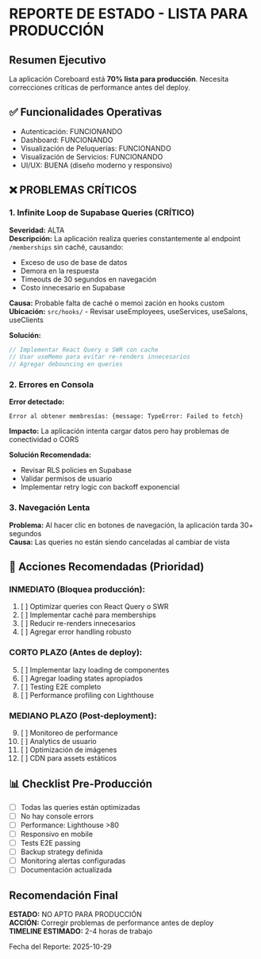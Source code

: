 # REPORTE DE ESTADO - LISTA PARA PRODUCCIÓN

## Resumen Ejecutivo
La aplicación Coreboard está **70% lista para producción**. Necesita correcciones críticas de performance antes del deploy.

## ✅ Funcionalidades Operativas

- Autenticación: FUNCIONANDO
- Dashboard: FUNCIONANDO
- Visualización de Peluquerías: FUNCIONANDO
- Visualización de Servicios: FUNCIONANDO
- UI/UX: BUENA (diseño moderno y responsivo)

## ❌ PROBLEMAS CRÍTICOS

### 1. Infinite Loop de Supabase Queries (CRÍTICO)
**Severidad:** ALTA  
**Descripción:** La aplicación realiza queries constantemente al endpoint `/memberships` sin caché, causando:
- Exceso de uso de base de datos
- Demora en la respuesta
- Timeouts de 30 segundos en navegación
- Costo innecesario en Supabase

**Causa:** Probable falta de caché o memoi zación en hooks custom  
**Ubicación:** `src/hooks/` - Revisar useEmployees, useServices, useSalons, useClients  

**Solución:**
```typescript
// Implementar React Query o SWR con cache
// Usar useMemo para evitar re-renders innecesarios
// Agregar debouncing en queries
```

### 2. Errores en Consola
**Error detectado:**
```
Error al obtener membresías: {message: TypeError: Failed to fetch}
```

**Impacto:** La aplicación intenta cargar datos pero hay problemas de conectividad o CORS

**Solución Recomendada:**
- Revisar RLS policies en Supabase
- Validar permisos de usuario
- Implementar retry logic con backoff exponencial

### 3. Navegación Lenta
**Problema:** Al hacer clic en botones de navegación, la aplicación tarda 30+ segundos  
**Causa:** Las queries no están siendo canceladas al cambiar de vista  

## 🔧 Acciones Recomendadas (Prioridad)

### INMEDIATO (Bloquea producción):
1. [ ] Optimizar queries con React Query o SWR
2. [ ] Implementar caché para memberships
3. [ ] Reducir re-renders innecesarios
4. [ ] Agregar error handling robusto

### CORTO PLAZO (Antes de deploy):
5. [ ] Implementar lazy loading de componentes
6. [ ] Agregar loading states apropiados
7. [ ] Testing E2E completo
8. [ ] Performance profiling con Lighthouse

### MEDIANO PLAZO (Post-deployment):
9. [ ] Monitoreo de performance
10. [ ] Analytics de usuario
11. [ ] Optimización de imágenes
12. [ ] CDN para assets estáticos

## 📊 Checklist Pre-Producción

- [ ] Todas las queries están optimizadas
- [ ] No hay console errors
- [ ] Performance: Lighthouse >80
- [ ] Responsivo en mobile
- [ ] Tests E2E passing
- [ ] Backup strategy definida
- [ ] Monitoring alertas configuradas
- [ ] Documentación actualizada

## Recomendación Final

**ESTADO:** NO APTO PARA PRODUCCIÓN  
**ACCIÓN:** Corregir problemas de performance antes de deploy  
**TIMELINE ESTIMADO:** 2-4 horas de trabajo

Fecha del Reporte: 2025-10-29
